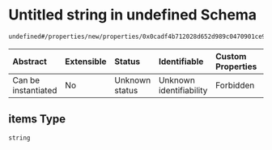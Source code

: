 # Untitled string in undefined Schema

```txt
undefined#/properties/new/properties/0x0cadf4b712028d652d989c0470901ce99987e0894818efc3532e671d1d9b5564/properties/tags/items
```



| Abstract            | Extensible | Status         | Identifiable            | Custom Properties | Additional Properties | Access Restrictions | Defined In                                                           |
| :------------------ | :--------- | :------------- | :---------------------- | :---------------- | :-------------------- | :------------------ | :------------------------------------------------------------------- |
| Can be instantiated | No         | Unknown status | Unknown identifiability | Forbidden         | Allowed               | none                | [Pool.schema.json\*](../out/Pool.schema.json "open original schema") |

## items Type

`string`
